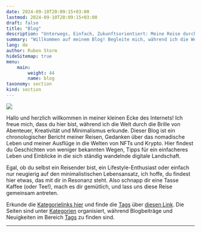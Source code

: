 ```yaml
---
date: 2024-09-10T20:09:15+03:00
lastmod: 2024-09-10T20:09:15+03:00
draft: false
title: "Blog"
description: "Unterwegs, Einfach, Zukunftsorientiert: Meine Reise durch Minimalismus, Abenteuer und die digitale Welt"
summary: "Willkommen auf meinem Blog! Begleite mich, während ich die Welt durch Reisen, Minimalismus und die digitale Zukunft von NFTs und Krypto erkunde. Hier teile ich meine Erfahrungen, Tipps für ein einfacheres Leben und Einblicke in das nomadische Dasein. Lass uns diese Reise gemeinsam antreten!"
lang: de
author: Ruben Storm
hideSitemap: true
menu: 
    main:
        weight: 44
        name: blog
taxonomy: section
kind: section
---
```

![][HeaderImage]

Hallo und herzlich willkommen in meiner kleinen Ecke des Internets! Ich freue mich, dass du hier bist, während ich die Welt durch die Brille von Abenteuer, Kreativität und Minimalismus erkunde. Dieser Blog ist ein chronologischer Bericht meiner Reisen, Gedanken über das nomadische Leben und meiner Ausflüge in die Welten von NFTs und Krypto. Hier findest du Geschichten von weniger bekannten Wegen, Tipps für ein einfacheres Leben und Einblicke in die sich ständig wandelnde digitale Landschaft.

Egal, ob du selbst ein Reisender bist, ein Lifestyle-Enthusiast oder einfach nur neugierig auf den minimalistischen Lebensansatz, ich hoffe, du findest hier etwas, das mit dir in Resonanz steht. Also schnapp dir eine Tasse Kaffee (oder Tee!), mach es dir gemütlich, und lass uns diese Reise gemeinsam antreten.

Erkunde die [Kategorielinks hier][defCatLink] und finde die [Tags][defTagsLink] über [diesen Link][defTagsLink]. Die Seiten sind unter [Kategorien][defCatLink] organisiert, während Blogbeiträge und Neuigkeiten im Bereich [Tags][defTagsLink] zu finden sind.

---



[HeaderImage]: /images/header-blog.webp
[defCatLink]: /de/categories/
[defTagsLink]: /de/tags/